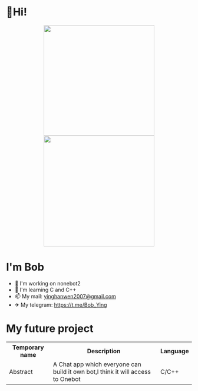 # 👋Hi!

<p align="center">
  <img width="300px" src="https://github-readme-stats.vercel.app/api/top-langs/?username=BobYing07&layout=compact"></img>
  <img width="300px" src="https://github-readme-stats.vercel.app/api?username=BobYing07"></img>
</p>

# I'm **Bob**

- 🤖 I'm working on nonebot2
- 📕 I'm learning C and C++
- 📫 My mail: yinghanwen2007@gmail.com
- ✈ My telegram: https://t.me/Bob_Ying

# My future project

<table>
<th>Temporary name</th>
<th>Description</th>
<th>Language</th>
<tr>
    <td>Abstract</td>
    <td>
    A Chat app which everyone can build it own bot,I think it will access to Onebot
    </td>
    <td>C/C++</td>
</tr>
</table>
